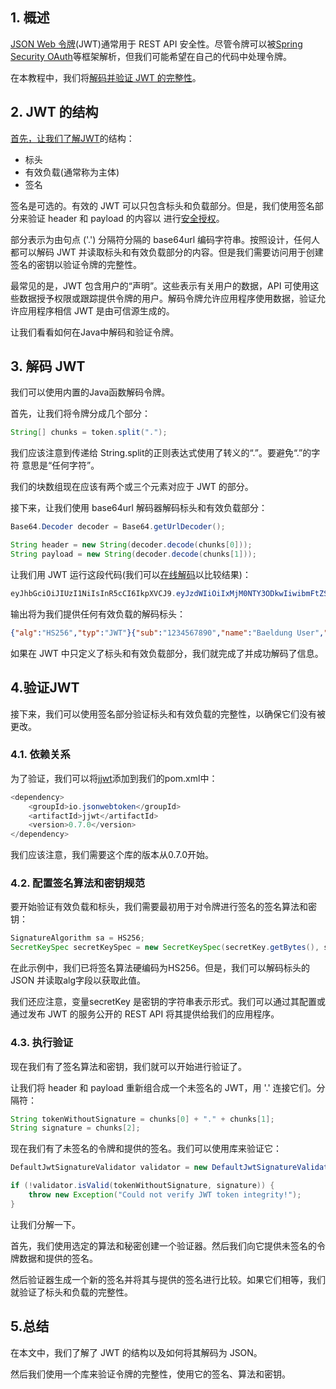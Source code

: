 ## 1. 概述

[JSON Web 令牌](https://tools.ietf.org/html/rfc7519)(JWT)通常用于 REST API 安全性。尽管令牌可以被[Spring Security OAuth](https://www.baeldung.com/spring-security-5-oauth2-login)等框架解析，但我们可能希望在自己的代码中处理令牌。

在本教程中，我们将[解码并验证 JWT 的完整性](https://jwt.io/)。

## 2. JWT 的结构

[首先，让我们了解JWT](https://datatracker.ietf.org/doc/html/rfc7519#section-3)的结构：

-   标头
-   有效负载(通常称为主体)
-   签名

签名是可选的。有效的 JWT 可以只包含标头和负载部分。但是，我们使用签名部分来验证 header 和 payload 的内容以 进行[安全授权](https://www.baeldung.com/java-json-web-tokens-jjwt)。

部分表示为由句点 ('.') 分隔符分隔的 base64url 编码字符串。按照设计，任何人都可以解码 JWT 并读取标头和有效负载部分的内容。但是我们需要访问用于创建签名的密钥以验证令牌的完整性。

最常见的是，JWT 包含用户的“声明”。这些表示有关用户的数据，API 可使用这些数据授予权限或跟踪提供令牌的用户。解码令牌允许应用程序使用数据，验证允许应用程序相信 JWT 是由可信源生成的。

让我们看看如何在Java中解码和验证令牌。

## 3. 解码 JWT

我们可以使用内置的Java函数解码令牌。

首先，让我们将令牌分成几个部分：

```java
String[] chunks = token.split(".");
```

我们应该注意到传递给 String.split的正则表达式使用了转义的“.”。要避免“.”的字符 意思是“任何字符”。

我们的块数组现在应该有两个或三个元素对应于 JWT 的部分。

接下来，让我们使用 base64url 解码器解码标头和有效负载部分：

```java
Base64.Decoder decoder = Base64.getUrlDecoder();

String header = new String(decoder.decode(chunks[0]));
String payload = new String(decoder.decode(chunks[1]));
```

让我们用 JWT 运行这段代码(我们可以[在线解码](https://jwt.io/#encoded-jwt)以比较结果)：

```java
eyJhbGciOiJIUzI1NiIsInR5cCI6IkpXVCJ9.eyJzdWIiOiIxMjM0NTY3ODkwIiwibmFtZSI6IkJhZWxkdW5nIFVzZXIiLCJpYXQiOjE1MTYyMzkwMjJ9.qH7Zj_m3kY69kxhaQXTa-ivIpytKXXjZc1ZSmapZnGE
```

输出将为我们提供任何有效负载的解码标头：

```json
{"alg":"HS256","typ":"JWT"}{"sub":"1234567890","name":"Baeldung User","iat":1516239022}
```

如果在 JWT 中只定义了标头和有效负载部分，我们就完成了并成功解码了信息。

## 4.验证JWT

接下来，我们可以使用签名部分验证标头和有效负载的完整性，以确保它们没有被更改。

### 4.1. 依赖关系

为了验证，我们可以将[jjwt](https://search.maven.org/artifact/io.jsonwebtoken/jjwt)添加到我们的pom.xml中：

```java
<dependency>
    <groupId>io.jsonwebtoken</groupId>
    <artifactId>jjwt</artifactId>
    <version>0.7.0</version>
</dependency>
```

我们应该注意，我们需要这个库的版本从0.7.0开始。

### 4.2. 配置签名算法和密钥规范

要开始验证有效负载和标头，我们需要最初用于对令牌进行签名的签名算法和密钥：

```java
SignatureAlgorithm sa = HS256;
SecretKeySpec secretKeySpec = new SecretKeySpec(secretKey.getBytes(), sa.getJcaName());
```

在此示例中，我们已将签名算法硬编码为HS256。但是，我们可以解码标头的 JSON 并读取alg字段以获取此值。

我们还应注意，变量secretKey 是密钥的字符串表示形式。我们可以通过其配置或通过发布 JWT 的服务公开的 REST API 将其提供给我们的应用程序。

### 4.3. 执行验证

现在我们有了签名算法和密钥，我们就可以开始进行验证了。

让我们将 header 和 payload 重新组合成一个未签名的 JWT，用 '.' 连接它们。分隔符：

```java
String tokenWithoutSignature = chunks[0] + "." + chunks[1];
String signature = chunks[2];
```

现在我们有了未签名的令牌和提供的签名。我们可以使用库来验证它：

```java
DefaultJwtSignatureValidator validator = new DefaultJwtSignatureValidator(sa, secretKeySpec);

if (!validator.isValid(tokenWithoutSignature, signature)) {
    throw new Exception("Could not verify JWT token integrity!");
}
```

让我们分解一下。

首先，我们使用选定的算法和秘密创建一个验证器。然后我们向它提供未签名的令牌数据和提供的签名。

然后验证器生成一个新的签名并将其与提供的签名进行比较。如果它们相等，我们就验证了标头和负载的完整性。

## 5.总结

在本文中，我们了解了 JWT 的结构以及如何将其解码为 JSON。

然后我们使用一个库来验证令牌的完整性，使用它的签名、算法和密钥。